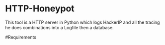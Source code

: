 # HTTP-Honeypot
This tool is a HTTP server in Python which logs HackerIP and all the tracing he does combinations into a Logfile then a database.


#Requirements

